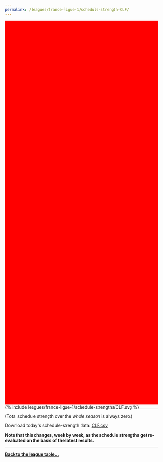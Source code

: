 ```yaml
---
permalink: /leagues/france-ligue-1/schedule-strength-CLF/
---
```


<style>
.svg-wrap {
    background-color:red;
    height:0;
    padding-top:250%; /* 350px/550px */
    position: relative;
}

svg {
    background-color: white;
    height: 100%;
    display:block;
    width: 100%;
    position: absolute;
    top:0;
    left:0;
}
</style>


<div class="svg-wrap">
{% include leagues/france-ligue-1/schedule-strengths/CLF.svg %}
</div>

-----

(Total schedule strength over the *whole season* is always zero.)


Download today's schedule-strength data: [CLF.csv](/assets/leagues/france-ligue-1/2021/schedule-strengths/CLF.csv)

**Note that this changes, week by week, as the schedule strengths get re-evaluated on the
basis of the latest results.**

-----

[**Back to the league table...**](/leagues/france-ligue-1)



